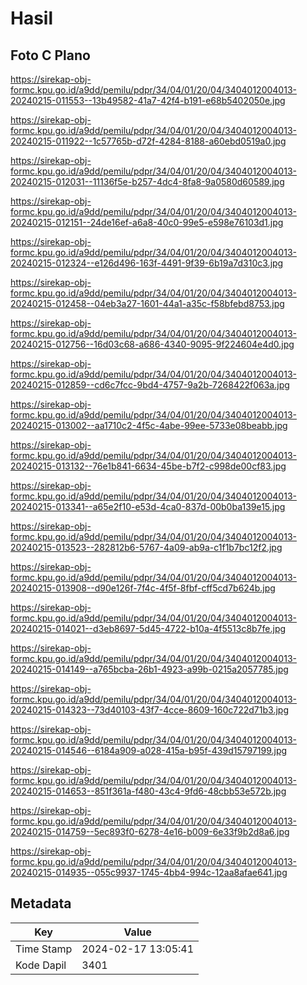 # Hasil

## Foto C Plano

https://sirekap-obj-formc.kpu.go.id/a9dd/pemilu/pdpr/34/04/01/20/04/3404012004013-20240215-011553--13b49582-41a7-42f4-b191-e68b5402050e.jpg

https://sirekap-obj-formc.kpu.go.id/a9dd/pemilu/pdpr/34/04/01/20/04/3404012004013-20240215-011922--1c57765b-d72f-4284-8188-a60ebd0519a0.jpg

https://sirekap-obj-formc.kpu.go.id/a9dd/pemilu/pdpr/34/04/01/20/04/3404012004013-20240215-012031--11136f5e-b257-4dc4-8fa8-9a0580d60589.jpg

https://sirekap-obj-formc.kpu.go.id/a9dd/pemilu/pdpr/34/04/01/20/04/3404012004013-20240215-012151--24de16ef-a6a8-40c0-99e5-e598e76103d1.jpg

https://sirekap-obj-formc.kpu.go.id/a9dd/pemilu/pdpr/34/04/01/20/04/3404012004013-20240215-012324--e126d496-163f-4491-9f39-6b19a7d310c3.jpg

https://sirekap-obj-formc.kpu.go.id/a9dd/pemilu/pdpr/34/04/01/20/04/3404012004013-20240215-012458--04eb3a27-1601-44a1-a35c-f58bfebd8753.jpg

https://sirekap-obj-formc.kpu.go.id/a9dd/pemilu/pdpr/34/04/01/20/04/3404012004013-20240215-012756--16d03c68-a686-4340-9095-9f224604e4d0.jpg

https://sirekap-obj-formc.kpu.go.id/a9dd/pemilu/pdpr/34/04/01/20/04/3404012004013-20240215-012859--cd6c7fcc-9bd4-4757-9a2b-7268422f063a.jpg

https://sirekap-obj-formc.kpu.go.id/a9dd/pemilu/pdpr/34/04/01/20/04/3404012004013-20240215-013002--aa1710c2-4f5c-4abe-99ee-5733e08beabb.jpg

https://sirekap-obj-formc.kpu.go.id/a9dd/pemilu/pdpr/34/04/01/20/04/3404012004013-20240215-013132--76e1b841-6634-45be-b7f2-c998de00cf83.jpg

https://sirekap-obj-formc.kpu.go.id/a9dd/pemilu/pdpr/34/04/01/20/04/3404012004013-20240215-013341--a65e2f10-e53d-4ca0-837d-00b0ba139e15.jpg

https://sirekap-obj-formc.kpu.go.id/a9dd/pemilu/pdpr/34/04/01/20/04/3404012004013-20240215-013523--282812b6-5767-4a09-ab9a-c1f1b7bc12f2.jpg

https://sirekap-obj-formc.kpu.go.id/a9dd/pemilu/pdpr/34/04/01/20/04/3404012004013-20240215-013908--d90e126f-7f4c-4f5f-8fbf-cff5cd7b624b.jpg

https://sirekap-obj-formc.kpu.go.id/a9dd/pemilu/pdpr/34/04/01/20/04/3404012004013-20240215-014021--d3eb8697-5d45-4722-b10a-4f5513c8b7fe.jpg

https://sirekap-obj-formc.kpu.go.id/a9dd/pemilu/pdpr/34/04/01/20/04/3404012004013-20240215-014149--a765bcba-26b1-4923-a99b-0215a2057785.jpg

https://sirekap-obj-formc.kpu.go.id/a9dd/pemilu/pdpr/34/04/01/20/04/3404012004013-20240215-014323--73d40103-43f7-4cce-8609-160c722d71b3.jpg

https://sirekap-obj-formc.kpu.go.id/a9dd/pemilu/pdpr/34/04/01/20/04/3404012004013-20240215-014546--6184a909-a028-415a-b95f-439d15797199.jpg

https://sirekap-obj-formc.kpu.go.id/a9dd/pemilu/pdpr/34/04/01/20/04/3404012004013-20240215-014653--851f361a-f480-43c4-9fd6-48cbb53e572b.jpg

https://sirekap-obj-formc.kpu.go.id/a9dd/pemilu/pdpr/34/04/01/20/04/3404012004013-20240215-014759--5ec893f0-6278-4e16-b009-6e33f9b2d8a6.jpg

https://sirekap-obj-formc.kpu.go.id/a9dd/pemilu/pdpr/34/04/01/20/04/3404012004013-20240215-014935--055c9937-1745-4bb4-994c-12aa8afae641.jpg


## Metadata

| Key        | Value               |
| ---------- | ------------------- |
| Time Stamp | 2024-02-17 13:05:41 |
| Kode Dapil | 3401                |



